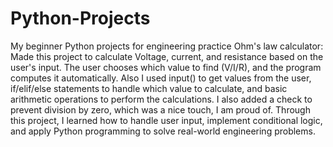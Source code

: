 # Python-Projects
My beginner Python projects for engineering practice
Ohm's law calculator: Made this project to calculate Voltage, current, and resistance based on the user's input. The user chooses which value to find (V/I/R), and the program computes it automatically.
Also I used input() to get values from the user, if/elif/else statements to handle which value to calculate, and basic arithmetic operations to perform the calculations. I also added a check to prevent division by zero, which was a nice touch, I am proud of.
Through this project, I learned how to handle user input, implement conditional logic, and apply Python programming to solve real-world engineering problems.
